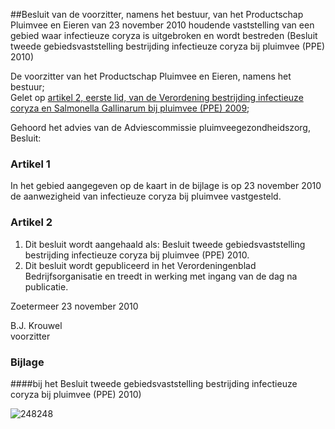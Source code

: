 <meta http-equiv='Content-Type' content='text/html; charset=utf-8' />

##Besluit van de voorzitter, namens het bestuur, van het Productschap Pluimvee en Eieren van 23 november 2010 houdende vaststelling van een gebied waar infectieuze coryza is uitgebroken en wordt bestreden (Besluit tweede gebiedsvaststelling bestrijding infectieuze coryza bij pluimvee (PPE) 2010)

De voorzitter van het Productschap Pluimvee en Eieren, namens het bestuur;  
Gelet op [artikel 2, eerste lid, van de Verordening bestrijding infectieuze coryza en Salmonella Gallinarum bij pluimvee (PPE) 2009](../../../../../../../../../../pbo/verordening/bestrijding/infectieuze/coryza/en/salmonella/gallinarum/bij/etc/BWBR0027187/README.md);

Gehoord het advies van de Adviescommissie pluimveegezondheidszorg,
Besluit:    

### Artikel  1  

In het gebied aangegeven op de kaart in de bijlage is op 23 november 2010 de aanwezigheid van infectieuze coryza bij pluimvee vastgesteld.  

### Artikel  2  

1.  Dit besluit wordt aangehaald als: Besluit tweede gebiedsvaststelling bestrijding infectieuze coryza bij pluimvee (PPE) 2010.   
2.  Dit besluit wordt gepubliceerd in het Verordeningenblad Bedrijfsorganisatie en treedt in werking met ingang van de dag na publicatie.   

Zoetermeer 
23 november 2010   

B.J. Krouwel  
voorzitter   

### Bijlage  

####bij het Besluit tweede gebiedsvaststelling bestrijding infectieuze coryza bij pluimvee (PPE) 2010)

![248248](http://wetten.overheid.nl/Illustration/248248)

